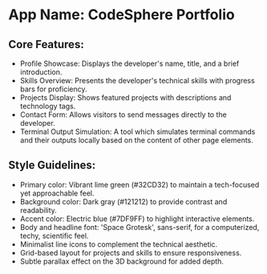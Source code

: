 # **App Name**: CodeSphere Portfolio

## Core Features:

- Profile Showcase: Displays the developer's name, title, and a brief introduction.
- Skills Overview: Presents the developer's technical skills with progress bars for proficiency.
- Projects Display: Shows featured projects with descriptions and technology tags.
- Contact Form: Allows visitors to send messages directly to the developer.
- Terminal Output Simulation: A tool which simulates terminal commands and their outputs locally based on the content of other page elements.

## Style Guidelines:

- Primary color: Vibrant lime green (#32CD32) to maintain a tech-focused yet approachable feel.
- Background color: Dark gray (#121212) to provide contrast and readability.
- Accent color: Electric blue (#7DF9FF) to highlight interactive elements.
- Body and headline font: 'Space Grotesk', sans-serif, for a computerized, techy, scientific feel.
- Minimalist line icons to complement the technical aesthetic.
- Grid-based layout for projects and skills to ensure responsiveness.
- Subtle parallax effect on the 3D background for added depth.